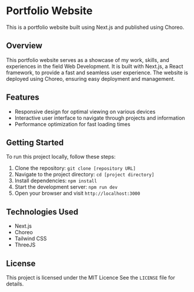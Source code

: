 # Portfolio Website

This is a portfolio website built using Next.js and published using Choreo.

## Overview

This portfolio website serves as a showcase of my work, skills, and experiences in the field Web Development. It is built with Next.js, a React framework, to provide a fast and seamless user experience. The website is deployed using Choreo, ensuring easy deployment and management.

## Features

- Responsive design for optimal viewing on various devices
- Interactive user interface to navigate through projects and information
- Performance optimization for fast loading times

## Getting Started

To run this project locally, follow these steps:

1. Clone the repository: `git clone [repository URL]`
2. Navigate to the project directory: `cd [project directory]`
3. Install dependencies: `npm install`
4. Start the development server: `npm run dev`
5. Open your browser and visit `http://localhost:3000`

## Technologies Used

- Next.js
- Choreo
- Tailwind CSS
- ThreeJS

## License

This project is licensed under the MIT Licence See the `LICENSE` file for details.
